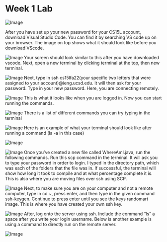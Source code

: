 # Week 1 Lab 
![Image](https://user-images.githubusercontent.com/114532765/195748694-d515bfed-c083-4d3e-ae67-47b69abb4b7d.png)

After you have set up your new password for your CS15L account, download Visual Studio Code. You can find it by searching VS code up on your browser. The image on top shows what it should look like before you download VScode. 

![Image](https://user-images.githubusercontent.com/114532765/195757162-1c01913a-33d6-43b4-93bb-40b643f3301c.png)
Your screen should look similar to this after you have downloaded vscode. Next, open a new terminal by clicking terminal at the top, then new terminal. 

![Image](https://user-images.githubusercontent.com/114532765/195757521-a4b5e122-00f5-4d4a-a336-03ca4a772458.png)
Next, type in ssh cs15lfa22(your specific two letters that were assigned to your account)@ieng.ucsd.edu. It will then ask for your password. Type in your new password. 
Here, you are connecting remotely.

![Image](https://user-images.githubusercontent.com/114532765/195757654-5fb9629e-b337-4ec2-962b-4dd4d7d5a37f.png)
This is what it looks like when you are logged in. Now you can start running the commands. 

![Image](https://user-images.githubusercontent.com/114532765/195757967-4864cd17-0037-41dc-9898-8dd22cd8e6d6.png)
There is a list of different commands you can try typing in the terminal 

![Image](https://user-images.githubusercontent.com/114532765/195758192-e288bc70-88ee-4fbe-bdf9-891676fe605f.png)
Here is an example of what your terminal should look like after running a command (la -a in this case) 

![Image](https://user-images.githubusercontent.com/114532765/195758343-ac563167-152d-4607-86f3-c410cef4f6cb.png)

![Image](https://user-images.githubusercontent.com/114532765/195758629-7dd15da6-45fe-4af4-9b9f-462293e4941c.png)
Once you’ve created a new file called WhereAmI.java, run the following commands. 
Run this scp command in the terminal. It will ask you to type your password in order to login. I typed in the directory path, which was each of the folders that the file was in. If successful, the terminal will show how long it took to compile and at what percentage complete it is. This is also where you are moving files over ssh using SCP. 

![Image](https://user-images.githubusercontent.com/114532765/195758817-87e7bad4-a608-48e1-be04-581c82db4f2a.png)
Next, to make sure you are on your computer and not a remote computer, type in cd ~, press enter, and then type in the given command ssh-keygen. Continue to press enter until you see the keys randomart image. This is where you have created your own ssh key. 

![Image](https://user-images.githubusercontent.com/114532765/195758972-d8f0e28c-2289-43c0-9e2c-886ee45a920b.png)
After, log onto the server using ssh. Include the command “ls” a space after you write your login username. Below is another example is using a command to directly run on the remote server.

![Image](https://user-images.githubusercontent.com/114532765/195759113-77a12030-b4c9-4cd7-b668-170d95ec2ec6.png)
